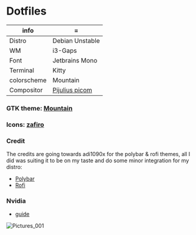 # Dotfiles


| info  | = |
| ------------- | ------------- |
| Distro | Debian Unstable |
| WM | i3-Gaps |
| Font | Jetbrains Mono |
| Terminal | Kitty |
| colorscheme | Mountain | Paradise |
| Compositor |  [Pijulius picom](https://github.com/pijulius/picom) |


### GTK theme: [Mountain](https://github.com/mountain-theme/Mountain/)
              
### Icons: [zafiro](https://github.com/zayronxio/Zafiro-icons/releases)

### Credit
The credits are going towards adi1090x for the polybar & rofi themes, all I did was suiting it to be on my taste and do some minor integration for my distro:

* [Polybar](https://github.com/adi1090x/polybar-themes)
* [Rofi](https://github.com/adi1090x/rofi)

### Nvidia
* [guide](https://packages.debian.org/sid/nvidia-driver)

![Pictures_001](https://user-images.githubusercontent.com/92778316/209408311-ee7dc346-dac0-4f51-bd18-16ef213b1471.png)
